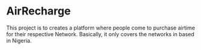 # AirRecharge
This project is to creates a platform where people come to purchase airtime for their respective Network. Basically, it only covers the networks in based in Nigeria.


